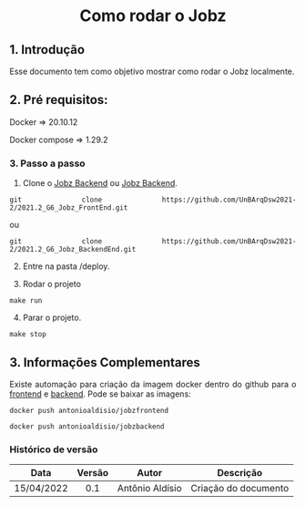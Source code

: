 # <center> Como rodar o Jobz

<div align="justify">

## 1. Introdução
Esse documento tem como objetivo mostrar como rodar o Jobz localmente.

## 2. Pré requisitos:

Docker => 20.10.12

Docker compose => 1.29.2

### 3. Passo a passo
1. Clone o [Jobz Backend](https://github.com/UnBArqDsw2021-2/2021.2_G6_Jobz_BackEnd) ou [Jobz Backend](https://github.com/UnBArqDsw2021-2/2021.2_G6_Jobz_FrontEnd).

```
git clone https://github.com/UnBArqDsw2021-2/2021.2_G6_Jobz_FrontEnd.git
```
ou

```
git clone https://github.com/UnBArqDsw2021-2/2021.2_G6_Jobz_BackendEnd.git
```

2. Entre na pasta /deploy.

3. Rodar o projeto
```
make run
```
4. Parar o projeto.
```
make stop
```
## 3. Informações Complementares

Existe automação para criação da imagem docker dentro do github para o [frontend](https://github.com/UnBArqDsw2021-2/2021.2_G6_Jobz_FrontEnd/blob/master/.github/workflows/build.yml) e [backend](https://github.com/UnBArqDsw2021-2/2021.2_G6_Jobz_Backend/blob/master/.github/workflows/build.yml). Pode se baixar as imagens:

```
docker push antonioaldisio/jobzfrontend
```

```
docker push antonioaldisio/jobzbackend
```

</div>


### Histórico de versão

|    Data    | Versão |    Autor    |      Descrição       |
| :--------: | :----: | :---------: | :------------------: |
| 15/04/2022 |  0.1   | Antônio Aldísio | Criação do documento |
